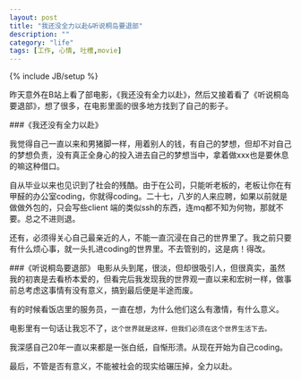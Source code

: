 ```yaml
---
layout: post
title: "我还没全力以赴&听说桐岛要退部"
description: ""
category: "life"
tags: [工作, 心情, 吐槽,movie]
---
```

{% include JB/setup %}

昨天意外在B站上看了部电影，《我还没有全力以赴》，然后又接着看了《听说桐岛要退部》，想了很多，在电影里面的很多地方找到了自己的影子。

###《我还没有全力以赴》

我觉得自己一直以来和男猪脚一样，用着别人的钱，有自己的梦想，但却不对自己的梦想负责，没有真正全身心的投入进去自己的梦想当中，拿着做xxx也是要休息的嘛这种借口。

自从毕业以来也见识到了社会的残酷。由于在公司，只能听老板的，老板让你在有甲醛的办公室coding，你就得coding。二十七，八岁的人来应聘，如果以前就是做做外包的，只会写些client 端的类似ssh的东西，连mq都不知为何物，那就不要。总之不进则退。

还有，必须得关心自己最亲近的人，不能一直沉浸在自己的世界里了。我之前只要有什么烦心事，就一头扎进coding的世界里。不去管别的，这是病！得改。

###《听说桐岛要退部》
电影从头到尾，很淡，但却很吸引人，但很真实，虽然我的初衷是去看桥本爱的，但看完后我发现我的世界观一直以来和宏树一样，做事前总考虑这事情有没有意义，搞到最后便是半途而废。

有的时候看饭店里的服务员，一直在想，为什么他们这么有激情，有什么意义。

电影里有一句话让我忘不了，`这个世界就是这样，但我们必须在这个世界生活下去。`

我深感自己20年一直以来都是一张白纸，自惭形溃。从现在开始为自己coding。

最后，不管是否有意义，不能被社会的现实给碾压掉，全力以赴。